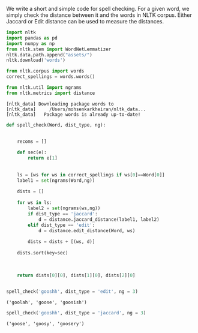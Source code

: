 We write a short and simple code for spell checking. For a given word, we simply check the distance between it and the words in NLTK corpus. Either Jaccard or Edit distance can be used to measure the distances.


```python
import nltk
import pandas as pd
import numpy as np
from nltk.stem import WordNetLemmatizer
nltk.data.path.append("assets/")
nltk.download('words')

from nltk.corpus import words
correct_spellings = words.words()

from nltk.util import ngrams
from nltk.metrics import distance
```

    [nltk_data] Downloading package words to
    [nltk_data]     /Users/mohsenkarkheiran/nltk_data...
    [nltk_data]   Package words is already up-to-date!



```python
def spell_check(Word, dist_type, ng):

    
    recoms = []
    
    def sec(e):
        return e[1]
    
    
    ls = [ws for ws in correct_spellings if ws[0]==Word[0]]
    label1 = set(ngrams(Word,ng))
        
    dists = []
        
    for ws in ls:
        label2 = set(ngrams(ws,ng))
        if dist_type == 'jaccard':
            d = distance.jaccard_distance(label1, label2)  
        elif dist_type == 'edit':
            d = distance.edit_distance(Word, ws)
            
        dists = dists + [(ws, d)]
        
    dists.sort(key=sec)
        
        
            
    return dists[0][0], dists[1][0], dists[2][0]
    
```


```python
spell_check('gooshh', dist_type = 'edit', ng = 3)
```




    ('goolah', 'goose', 'goosish')




```python
spell_check('gooshh', dist_type = 'jaccard', ng = 3)
```




    ('goose', 'goosy', 'goosery')




```python

```
